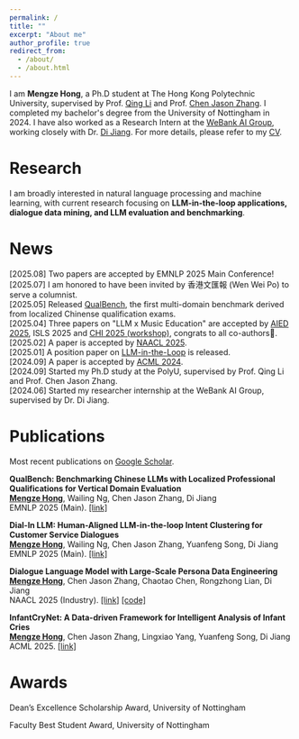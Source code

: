 ```yaml
---
permalink: /
title: ""
excerpt: "About me"
author_profile: true
redirect_from: 
  - /about/
  - /about.html
---
```


<!-- ## About Me -->

I am **Mengze Hong**, a Ph.D student at The Hong Kong Polytechnic University, supervised by Prof. [Qing Li](https://scholar.google.com/citations?user=D1LEg-YAAAAJ&hl=en) and Prof. [Chen Jason Zhang](https://scholar.google.com.hk/citations?user=U6-ouN0AAAAJ&hl=zh-CN). I completed my bachelor's degree from the University of Nottingham in 2024. I have also worked as a Research Intern at the [WeBank AI Group](https://www.microsoft.com/en-us/research/group/natural-language-computing/), working closely with Dr. [Di Jiang](https://scholar.google.com/citations?user=NyLaViwAAAAJ&hl). For more details, please refer to my [CV](https://mengze-hong.github.io/files/CV.pdf).

# Research
I am broadly interested in natural language processing and machine learning, with current research focusing on **LLM-in-the-loop applications, dialogue data mining, and LLM evaluation and benchmarking**.

# News
[2025.08] Two papers are accepted by EMNLP 2025 Main Conference!  
[2025.07] I am honored to have been invited by 香港文匯報 (Wen Wei Po) to serve a columnist.  
[2025.05] Released [QualBench](https://arxiv.org/abs/2505.05225), the first multi-domain benchmark derived from localized Chinense qualification exams.  
[2025.04] Three papers on "LLM x Music Education" are accepted by [AIED 2025](https://link.springer.com/chapter/10.1007/978-3-031-98462-4_19), ISLS 2025 and 
[CHI 2025 (workshop)](https://arxiv.org/abs/2504.00636), congrats to all co-authors🎉.   
[2025.02] A paper is accepted by [NAACL 2025](https://aclanthology.org/2025.naacl-industry.71/#).    
[2025.01] A position paper on [LLM-in-the-Loop](https://www.techrxiv.org/doi/full/10.36227/techrxiv.174495034.42657551) is released.  
[2024.09] A paper is accepted by [ACML 2024](https://proceedings.mlr.press/v260/hong25a.html).   
[2024.09] Started my Ph.D study at the PolyU, supervised by Prof. Qing Li and Prof. Chen Jason Zhang.   
[2024.06] Started my researcher internship at the WeBank AI Group, supervised by Dr. Di Jiang. 

# Publications
Most recent publications on [Google Scholar](https://scholar.google.com/citations?user=2_sHYb0AAAAJ&hl=en).  

**QualBench: Benchmarking Chinese LLMs with Localized Professional Qualifications for Vertical Domain Evaluation**  
**<ins>Mengze Hong</ins>**, Wailing Ng, Chen Jason Zhang, Di Jiang  
EMNLP 2025 (Main). [[link]](https://arxiv.org/abs/2505.05225)

**Dial-In LLM: Human-Aligned LLM-in-the-loop Intent Clustering for Customer Service Dialogues**  
**<ins>Mengze Hong</ins>**, Wailing Ng, Chen Jason Zhang, Yuanfeng Song, Di Jiang  
EMNLP 2025 (Main). [[link]](https://arxiv.org/abs/2412.09049)

**Dialogue Language Model with Large-Scale Persona Data Engineering**  
**<ins>Mengze Hong</ins>**, Chen Jason Zhang, Chaotao Chen, Rongzhong Lian, Di Jiang  
NAACL 2025 (Industry). [[link]](aclanthology.org/2025.naacl-industry.71/#) [[code]](https://github.com/EIT-NLP/Awesome-Latent-CoT)

**InfantCryNet: A Data-driven Framework for Intelligent Analysis of Infant Cries**  
**<ins>Mengze Hong</ins>**, Chen Jason Zhang, Lingxiao Yang, Yuanfeng Song, Di Jiang  
ACML 2025. [[link]](https://proceedings.mlr.press/v260/hong25a.html)

# Awards

Dean’s Excellence Scholarship Award, University of Nottingham

Faculty Best Student Award, University of Nottingham 


<script type="text/javascript" id="mapmyvisitors" src="https://mapmyvisitors.com/map.js?cl=080808&w=a&t=tt&d=s_ybn_FbWtujEa3ooOnSB8YSe_bL6lcHM9Nn5g2LvXU&co=ffffff&cmo=3acc3a&cmn=ff5353&ct=808080"></script>